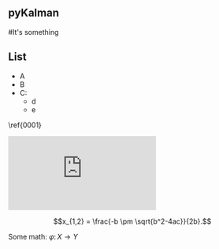 **pyKalman**
--
#It's something

List
--
- A
- B
- C:
    - d
    - e


\ref{0001}

![equation](http://www.sciweavers.org/tex2img.php?eq=1%2Bsin%28mc%5E2%29&bc=White&fc=Black&im=jpg&fs=12&ff=arev&edit=)

<script type="text/javascript" src="http://cdn.mathjax.org/mathjax/latest/MathJax.js?config=default"></script>
$$x_{1,2} = \frac{-b \pm \sqrt{b^2-4ac}}{2b}.$$

Some math: $\varphi\colon X\to Y$
